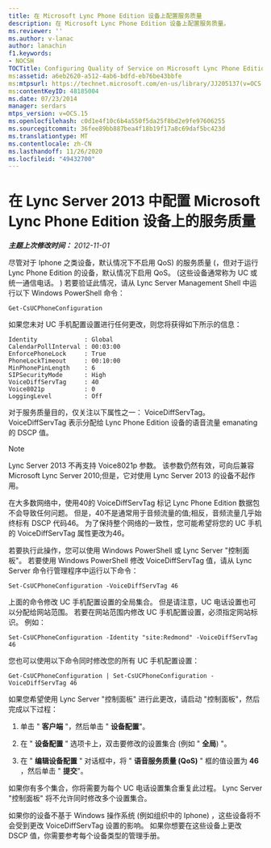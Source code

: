 ```yaml
---
title: 在 Microsoft Lync Phone Edition 设备上配置服务质量
description: 在 Microsoft Lync Phone Edition 设备上配置服务质量。
ms.reviewer: ''
ms.author: v-lanac
author: lanachin
f1.keywords:
- NOCSH
TOCTitle: Configuring Quality of Service on Microsoft Lync Phone Edition devices
ms:assetid: a6eb2620-a512-4ab6-bdfd-eb76be43bbfe
ms:mtpsurl: https://technet.microsoft.com/en-us/library/JJ205137(v=OCS.15)
ms:contentKeyID: 48185004
ms.date: 07/23/2014
manager: serdars
mtps_version: v=OCS.15
ms.openlocfilehash: c0d1e4f10c6b4a550f5da25f8bd2e9fe97606255
ms.sourcegitcommit: 36fee89bb887bea4f18b19f17a8c69daf5bc423d
ms.translationtype: MT
ms.contentlocale: zh-CN
ms.lasthandoff: 11/26/2020
ms.locfileid: "49432700"
---
```

# <a name="configuring-quality-of-service-on-microsoft-lync-phone-edition-devices-in-lync-server-2013"></a>在 Lync Server 2013 中配置 Microsoft Lync Phone Edition 设备上的服务质量

<div data-xmlns="http://www.w3.org/1999/xhtml">

<div class="topic" data-xmlns="http://www.w3.org/1999/xhtml" data-msxsl="urn:schemas-microsoft-com:xslt" data-cs="https://msdn.microsoft.com/">

<div data-asp="https://msdn2.microsoft.com/asp">



</div>

<div id="mainSection">

<div id="mainBody">

<span> </span>

_**主题上次修改时间：** 2012-11-01_

尽管对于 Iphone 之类设备，默认情况下不启用 QoS) 的服务质量 (，但对于运行 Lync Phone Edition 的设备，默认情况下启用 QoS。  (这些设备通常称为 UC 或统一通信电话。 ) 若要验证此情况，请从 Lync Server Management Shell 中运行以下 Windows PowerShell 命令：

    Get-CsUCPhoneConfiguration

如果您未对 UC 手机配置设置进行任何更改，则您将获得如下所示的信息：

    Identity             : Global
    CalendarPollInterval : 00:03:00
    EnforcePhoneLock     : True
    PhoneLockTimeout     : 00:10:00
    MinPhonePinLength    : 6
    SIPSecurityMode      : High
    VoiceDiffServTag     : 40
    Voice8021p           : 0
    LoggingLevel         : Off

对于服务质量目的，仅关注以下属性之一： VoiceDiffServTag。 VoiceDiffServTag 表示分配给 Lync Phone Edition 设备的语音流量 emanating 的 DSCP 值。

<div>


> [!NOTE]
> Lync Server 2013 不再支持 Voice8021p 参数。 该参数仍然有效，可向后兼容 Microsoft Lync Server 2010;但是，它对使用 Lync Server 2013 的设备不起作用。



</div>

在大多数网络中，使用40的 VoiceDiffServTag 标记 Lync Phone Edition 数据包不会导致任何问题。 但是，40不是通常用于音频流量的值;相反，音频流量几乎始终标有 DSCP 代码46。 为了保持整个网络的一致性，您可能希望将您的 UC 手机的 VoiceDiffServTag 属性更改为46。

若要执行此操作，您可以使用 Windows PowerShell 或 Lync Server "控制面板"。 若要使用 Windows PowerShell 修改 VoiceDiffServTag 值，请从 Lync Server 命令行管理程序中运行以下命令：

    Set-CsUCPhoneConfiguration -VoiceDiffServTag 46

上面的命令修改 UC 手机配置设置的全局集合。 但是请注意，UC 电话设置也可以分配给网站范围。 若要在网站范围内修改 UC 手机配置设置，必须指定网站标识。 例如：

    Set-CsUCPhoneConfiguration -Identity "site:Redmond" -VoiceDiffServTag 46

您也可以使用以下命令同时修改您的所有 UC 手机配置设置：

    Get-CsUCPhoneConfiguration | Set-CsUCPhoneConfiguration -VoiceDiffServTag 46

如果您希望使用 Lync Server "控制面板" 进行此更改，请启动 "控制面板"，然后完成以下过程：

1.  单击 " **客户端** "，然后单击 " **设备配置**"。

2.  在 " **设备配置** " 选项卡上，双击要修改的设置集合 (例如 " **全局**) "。

3.  在 " **编辑设备配置** " 对话框中，将 " **语音服务质量 (QoS)** " 框的值设置为 **46** ，然后单击 " **提交**"。

如果你有多个集合，你将需要为每个 UC 电话设置集合重复此过程。 Lync Server "控制面板" 将不允许同时修改多个设置集合。

如果你的设备不基于 Windows 操作系统 (例如组织中的 Iphone) ，这些设备将不会受到更改 VoiceDiffServTag 设置的影响。 如果你想要在这些设备上更改 DSCP 值，你需要参考每个设备类型的管理手册。

</div>

<span> </span>

</div>

</div>

</div>

